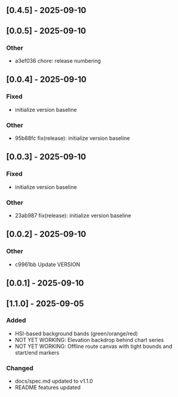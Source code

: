 ## [0.4.5] - 2025-09-10

## [0.0.5] - 2025-09-10

### Other
- a3ef036 chore: release numbering

## [0.0.4] - 2025-09-10

### Fixed
- initialize version baseline

### Other
- 95b88fc fix(release): initialize version baseline

## [0.0.3] - 2025-09-10

### Fixed
- initialize version baseline

### Other
- 23ab987 fix(release): initialize version baseline

## [0.0.2] - 2025-09-10

### Other
- c9961bb Update VERSION

## [0.0.1] - 2025-09-10

## [1.1.0] - 2025-09-05
### Added
- HSI-based background bands (green/orange/red)
- NOT YET WORKING: Elevation backdrop behind chart series
- NOT YET WORKING: Offline route canvas with tight bounds and start/end markers

### Changed
- docs/spec.md updated to v1.1.0
- README features updated
